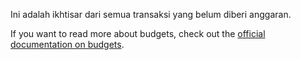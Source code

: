 Ini adalah ikhtisar dari semua transaksi yang belum diberi anggaran.

If you want to read more about budgets, check out the [official documentation on budgets](https://firefly-iii.readthedocs.io/en/latest/concepts/budgets.html).